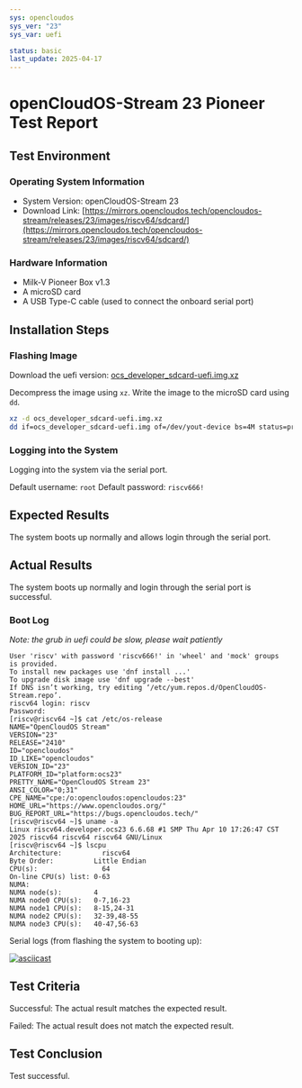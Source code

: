 ```yaml
---
sys: opencloudos
sys_ver: "23"
sys_var: uefi

status: basic
last_update: 2025-04-17
---
```


# openCloudOS-Stream 23 Pioneer Test Report

## Test Environment

### Operating System Information

- System Version: openCloudOS-Stream 23
- Download Link: [https://mirrors.opencloudos.tech/opencloudos-stream/releases/23/images/riscv64/sdcard/](https://mirrors.opencloudos.tech/opencloudos-stream/releases/23/images/riscv64/sdcard/)

### Hardware Information

- Milk-V Pioneer Box v1.3
- A microSD card
- A USB Type-C cable (used to connect the onboard serial port)

## Installation Steps

### Flashing Image

Download the uefi version: [ocs_developer_sdcard-uefi.img.xz](https://mirrors.opencloudos.tech/opencloudos-stream/releases/23/images/riscv64/sdcard/ocs_developer_sdcard-uefi.img.xz)

Decompress the image using `xz`.
Write the image to the microSD card using `dd`.

```bash
xz -d ocs_developer_sdcard-uefi.img.xz
dd if=ocs_developer_sdcard-uefi.img of=/dev/yout-device bs=4M status=progress
```

### Logging into the System

Logging into the system via the serial port.

Default username: `root`
Default password: `riscv666!`

## Expected Results

The system boots up normally and allows login through the serial port.

## Actual Results

The system boots up normally and login through the serial port is successful.

### Boot Log

*Note: the grub in uefi could be slow, please wait patiently*

```log
User 'riscv' with password 'riscv666!' in 'wheel' and 'mock' groups
is provided.
To install new packages use 'dnf install ...'
To upgrade disk image use 'dnf upgrade --best'
If DNS isn’t working, try editing ‘/etc/yum.repos.d/OpenCloudOS-Stream.repo’.
riscv64 login: riscv
Password:
[riscv@riscv64 ~]$ cat /etc/os-release
NAME="OpenCloudOS Stream"
VERSION="23"
RELEASE="2410"
ID="opencloudos"
ID_LIKE="opencloudos"
VERSION_ID="23"
PLATFORM_ID="platform:ocs23"
PRETTY_NAME="OpenCloudOS Stream 23"
ANSI_COLOR="0;31"
CPE_NAME="cpe:/o:opencloudos:opencloudos:23"
HOME_URL="https://www.opencloudos.org/"
BUG_REPORT_URL="https://bugs.opencloudos.tech/"
[riscv@riscv64 ~]$ uname -a
Linux riscv64.developer.ocs23 6.6.68 #1 SMP Thu Apr 10 17:26:47 CST 2025 riscv64 riscv64 riscv64 GNU/Linux
[riscv@riscv64 ~]$ lscpu
Architecture:          riscv64
Byte Order:          Little Endian
CPU(s):                64
On-line CPU(s) list: 0-63
NUMA:
NUMA node(s):        4
NUMA node0 CPU(s):   0-7,16-23
NUMA node1 CPU(s):   8-15,24-31
NUMA node2 CPU(s):   32-39,48-55
NUMA node3 CPU(s):   40-47,56-63            
```

Serial logs (from flashing the system to booting up):

[![asciicast](https://asciinema.org/a/GWK8TtUXpzK4IsTvCNY4Vng9X.svg)](https://asciinema.org/a/GWK8TtUXpzK4IsTvCNY4Vng9X)

## Test Criteria

Successful: The actual result matches the expected result.

Failed: The actual result does not match the expected result.

## Test Conclusion

Test successful.

